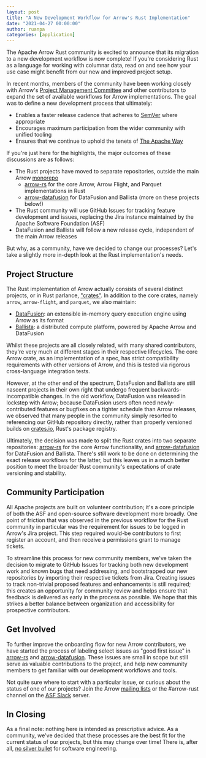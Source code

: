 ```yaml
---
layout: post
title: "A New Development Workflow for Arrow's Rust Implementation"
date: "2021-04-27 00:00:00"
author: ruanpa
categories: [application]
---
```

<!--
{% comment %}
Licensed to the Apache Software Foundation (ASF) under one or more
contributor license agreements.  See the NOTICE file distributed with
this work for additional information regarding copyright ownership.
The ASF licenses this file to you under the Apache License, Version 2.0
(the "License"); you may not use this file except in compliance with
the License.  You may obtain a copy of the License at

http://www.apache.org/licenses/LICENSE-2.0

Unless required by applicable law or agreed to in writing, software
distributed under the License is distributed on an "AS IS" BASIS,
WITHOUT WARRANTIES OR CONDITIONS OF ANY KIND, either express or implied.
See the License for the specific language governing permissions and
limitations under the License.
{% endcomment %}
-->

The Apache Arrow Rust community is excited to announce that its migration to a new development workflow is now complete! If you're considering Rust as a language for working with columnar data, read on and see how your use case might benefit from our new and improved project setup.

In recent months, members of the community have been working closely with Arrow's [Project Management Committee][1] and other contributors to expand the set of available workflows for Arrow implementations. The goal was to define a new development process that ultimately:
- Enables a faster release cadence that adheres to [SemVer][15] where appropriate
- Encourages maximum participation from the wider community with unified tooling
- Ensures that we continue to uphold the tenets of [The Apache Way][2]

If you're just here for the highlights, the major outcomes of these discussions are as follows:
- The Rust projects have moved to separate repositories, outside the main Arrow [monorepo][9]
	- [arrow-rs][7] for the core Arrow, Arrow Flight, and Parquet implementations in Rust
	- [arrow-datafusion][8] for DataFusion and Ballista (more on these projects below!)
- The Rust community will use GitHub Issues for tracking feature development and issues, replacing the Jira instance maintained by the Apache Software Foundation (ASF)
- DataFusion and Ballista will follow a new release cycle, independent of the main Arrow releases

But why, as a community, have we decided to change our processes? Let's take a slightly more in-depth look at the Rust implementation's needs.

## Project Structure
The Rust implementation of Arrow actually consists of several distinct projects, or in Rust parlance, ["crates"][3]. In addition to the core crates, namely `arrow`, `arrow-flight`, and `parquet`, we also maintain:
- [DataFusion][4]: an extensible in-memory query execution engine using Arrow as its format
- [Ballista][5]: a distributed compute platform, powered by Apache Arrow and DataFusion

Whilst these projects are all closely related, with many shared contributors, they're very much at different stages in their respective lifecycles. The core Arrow crate, as an implementation of a spec, has strict compatibility requirements with other versions of Arrow, and this is tested via rigorous cross-language integration tests.

However, at the other end of the spectrum, DataFusion and Ballista are still nascent projects in their own right that undergo frequent backwards-incompatible changes. In the old workflow, DataFusion was released in lockstep with Arrow; because DataFusion users often need newly-contributed features or bugfixes on a tighter schedule than Arrow releases, we observed that many people in the community simply resorted to referencing our GitHub repository directly, rather than properly versioned builds on [crates.io][6], Rust's package registry.

Ultimately, the decision was made to split the Rust crates into two separate repositories: [arrow-rs][7] for the core Arrow functionality, and [arrow-datafusion][8] for DataFusion and Ballista. There's still work to be done on determining the exact release workflows for the latter, but this leaves us in a much better position to meet the broader Rust community's expectations of crate versioning and stability.

## Community Participation
All Apache projects are built on volunteer contribution; it's a core principle of both the ASF and open-source software development more broadly. One point of friction that was observed in the previous workflow for the Rust community in particular was the requirement for issues to be logged in Arrow's Jira project. This step required would-be contributors to first register an account, and then receive a permissions grant to manage tickets.

To streamline this process for new community members, we've taken the decision to migrate to GitHub Issues for tracking both new development work and known bugs that need addressing, and bootstrapped our new repositories by importing their respective tickets from Jira. Creating issues to track non-trivial proposed features and enhancements is still required; this creates an opportunity for community review and helps ensure that feedback is delivered as early in the process as possible. We hope that this strikes a better balance between organization and accessibility for prospective contributors.

## Get Involved
To further improve the onboarding flow for new Arrow contributors, we have started the process of labeling select issues as "good first issue" in [arrow-rs][11] and [arrow-datafusion][12]. These issues are small in scope but still serve as valuable contributions to the project, and help new community members to get familiar with our development workflows and tools.

Not quite sure where to start with a particular issue, or curious about the status of one of our projects? Join the Arrow [mailing lists][13] or the #arrow-rust channel on the [ASF Slack][14] server.

## In Closing
As a final note: nothing here is intended as prescriptive advice. As a community, we've decided that these processes are the best fit for the current status of our projects, but this may change over time! There is, after all, [no silver bullet][10] for software engineering.

[1]: https://arrow.apache.org/committers/
[2]: https://www.apache.org/theapacheway/
[3]: https://doc.rust-lang.org/book/ch07-01-packages-and-crates.html
[4]: https://github.com/apache/arrow-datafusion/datafusion
[5]: https://github.com/apache/arrow-datafusion/ballista
[6]: https://crates.io/
[7]: https://github.com/apache/arrow-rs
[8]: https://github.com/apache/arrow-datafusion
[9]: https://en.wikipedia.org/wiki/Monorepo
[10]: https://en.wikipedia.org/wiki/No_Silver_Bullet
[11]: https://github.com/apache/arrow-rs/issues?q=is%3Aissue+is%3Aopen+label%3A%22good+first+issue%22
[12]: https://github.com/apache/arrow-datafusion/issues?q=is%3Aissue+is%3Aopen+label%3A%22good+first+issue%22
[13]: https://arrow.apache.org/community
[14]: https://s.apache.org/slack-invite
[15]: https://semver.org/
